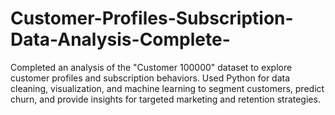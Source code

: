 # Customer-Profiles-Subscription-Data-Analysis-Complete-
Completed an analysis of the "Customer 100000" dataset to explore customer profiles and subscription behaviors. Used Python for data cleaning, visualization, and machine learning to segment customers, predict churn, and provide insights for targeted marketing and retention strategies.

